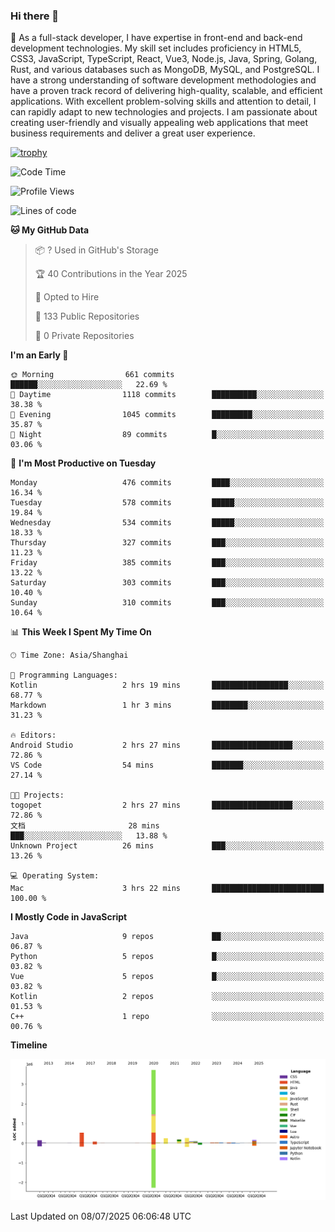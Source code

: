 ### Hi there 👋

🌱 As a full-stack developer, I have expertise in front-end and back-end development technologies. My skill set includes proficiency in HTML5, CSS3, JavaScript, TypeScript, React, Vue3, Node.js, Java, Spring, Golang, Rust, and various databases such as MongoDB, MySQL, and PostgreSQL. I have a strong understanding of software development methodologies and have a proven track record of delivering high-quality, scalable, and efficient applications. With excellent problem-solving skills and attention to detail, I can rapidly adapt to new technologies and projects. I am passionate about creating user-friendly and visually appealing web applications that meet business requirements and deliver a great user experience.

[![trophy](https://github-profile-trophy.vercel.app/?username=elton&rank=SECRET,SSS,SS,S,AAA,AA,A&theme=onedark&no-frame=true&margin-w=10)](https://github.com/ryo-ma/github-profile-trophy)

<!--START_SECTION:waka-->
![Code Time](http://img.shields.io/badge/Code%20Time-1%2C775%20hrs%2051%20mins-blue)

![Profile Views](http://img.shields.io/badge/Profile%20Views-0-blue)

![Lines of code](https://img.shields.io/badge/From%20Hello%20World%20I%27ve%20Written-5.8%20million%20lines%20of%20code-blue)

**🐱 My GitHub Data** 

> 📦 ? Used in GitHub's Storage 
 > 
> 🏆 40 Contributions in the Year 2025
 > 
> 💼 Opted to Hire
 > 
> 📜 133 Public Repositories 
 > 
> 🔑 0 Private Repositories 
 > 
**I'm an Early 🐤** 

```text
🌞 Morning                661 commits         ██████░░░░░░░░░░░░░░░░░░░   22.69 % 
🌆 Daytime                1118 commits        ██████████░░░░░░░░░░░░░░░   38.38 % 
🌃 Evening                1045 commits        █████████░░░░░░░░░░░░░░░░   35.87 % 
🌙 Night                  89 commits          █░░░░░░░░░░░░░░░░░░░░░░░░   03.06 % 
```
📅 **I'm Most Productive on Tuesday** 

```text
Monday                   476 commits         ████░░░░░░░░░░░░░░░░░░░░░   16.34 % 
Tuesday                  578 commits         █████░░░░░░░░░░░░░░░░░░░░   19.84 % 
Wednesday                534 commits         █████░░░░░░░░░░░░░░░░░░░░   18.33 % 
Thursday                 327 commits         ███░░░░░░░░░░░░░░░░░░░░░░   11.23 % 
Friday                   385 commits         ███░░░░░░░░░░░░░░░░░░░░░░   13.22 % 
Saturday                 303 commits         ███░░░░░░░░░░░░░░░░░░░░░░   10.40 % 
Sunday                   310 commits         ███░░░░░░░░░░░░░░░░░░░░░░   10.64 % 
```


📊 **This Week I Spent My Time On** 

```text
🕑︎ Time Zone: Asia/Shanghai

💬 Programming Languages: 
Kotlin                   2 hrs 19 mins       █████████████████░░░░░░░░   68.77 % 
Markdown                 1 hr 3 mins         ████████░░░░░░░░░░░░░░░░░   31.23 % 

🔥 Editors: 
Android Studio           2 hrs 27 mins       ██████████████████░░░░░░░   72.86 % 
VS Code                  54 mins             ███████░░░░░░░░░░░░░░░░░░   27.14 % 

🐱‍💻 Projects: 
togopet                  2 hrs 27 mins       ██████████████████░░░░░░░   72.86 % 
文档                       28 mins             ███░░░░░░░░░░░░░░░░░░░░░░   13.88 % 
Unknown Project          26 mins             ███░░░░░░░░░░░░░░░░░░░░░░   13.26 % 

💻 Operating System: 
Mac                      3 hrs 22 mins       █████████████████████████   100.00 % 
```

**I Mostly Code in JavaScript** 

```text
Java                     9 repos             ██░░░░░░░░░░░░░░░░░░░░░░░   06.87 % 
Python                   5 repos             █░░░░░░░░░░░░░░░░░░░░░░░░   03.82 % 
Vue                      5 repos             █░░░░░░░░░░░░░░░░░░░░░░░░   03.82 % 
Kotlin                   2 repos             ░░░░░░░░░░░░░░░░░░░░░░░░░   01.53 % 
C++                      1 repo              ░░░░░░░░░░░░░░░░░░░░░░░░░   00.76 % 
```



**Timeline**

![Lines of Code chart](https://raw.githubusercontent.com/elton/elton/main/assets/bar_graph.png)


 Last Updated on 08/07/2025 06:06:48 UTC
<!--END_SECTION:waka-->

<!--
**elton/elton** is a ✨ _special_ ✨ repository because its `README.md` (this file) appears on your GitHub profile.

Here are some ideas to get you started:

- 🔭 I’m currently working on ...
- 🌱 I’m currently learning ...
- 👯 I’m looking to collaborate on ...
- 🤔 I’m looking for help with ...
- 💬 Ask me about ...
- 📫 How to reach me: ...
- 😄 Pronouns: ...
- ⚡ Fun fact: ...
-->
